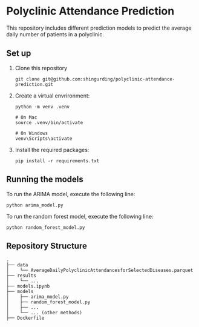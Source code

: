 # Polyclinic Attendance Prediction

This repository includes different prediction models to predict the average daily number of patients in a polyclinic.

## Set up
1. Clone this repository
    ```
    git clone git@github.com:shingurding/polyclinic-attendance-prediction.git
    ```
2. Create a virtual envrironment:
    ```
    python -m venv .venv

    # On Mac
    source .venv/bin/activate

    # On Windows
    venv\Scripts\activate
    ```
3. Install the required packages:
    ```
    pip install -r requirements.txt
    ```

## Running the models
To run the ARIMA model, execute the following line:
```
python arima_model.py
```

To run the random forest model, execute the following line:
```
python random_forest_model.py
```

## Repository Structure
```
.
├── data
│    └── AverageDailyPolyclinicAttendancesforSelectedDiseases.parquet
├── results
│    └── ...
├── models.ipynb
├── models
│    ├── arima_model.py
│    ├── random_forest_model.py
│    ├── ...
│    └── ... (other methods)
├── Dockerfile
```
